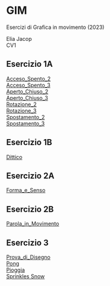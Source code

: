 # GIM
Esercizi di Grafica in movimento (2023) 

Elia Jacop  
CV1



## Esercizio 1A

[Acceso_Spento_2](/Esercizio_1A/acceso_spento_2.html)  
[Acceso_Spento_3](/Esercizio_1A/acceso_spento_3.html)  
[Aperto_Chiuso_2](/Esercizio_1A/aperto_chiuso_2.html)  
[Aperto_Chiuso_3](/Esercizio_1A/aperto_chiuso_3.html)  
[Rotazione_2](/Esercizio_1A/rotazione_2.html)  
[Rotazione_3](/Esercizio_1A/rotazione_3.html)  
[Spostamento_2](/Esercizio_1A/spostamento_2.html)  
[Spostamento_3](/Esercizio_1A/spostamento_3.html)  


## Esercizio 1B

[Dittico](/Esercizio_1B/indexA.html)


## Esercizio 2A

[Forma_e_Senso](/Esercizio_2A/template/index.html) 


## Esercizio 2B

[Parola_in_Movimento](/Esercizio_2B/template/Swissair-Logo.html)  


## Esercizio 3

[Prova_di_Disegno](/Esercizio_3/esempi/1_disegno/index.html)  
[Pong](/Esercizio_3/esempi/2_disegno/index.html)  
[Pioggia](/Esercizio_3/esempi/3_disegno/index.html)  
[Sprinkles Snow](/Esercizio_3/esempi/4_disegno/index.html)









